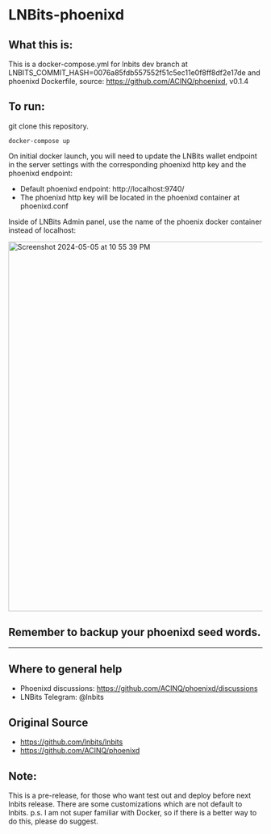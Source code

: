 # LNBits-phoenixd

## What this is:

This is a docker-compose.yml for lnbits dev branch at LNBITS_COMMIT_HASH=0076a85fdb557552f51c5ec11e0f8ff8df2e17de
and phoenixd Dockerfile, source: https://github.com/ACINQ/phoenixd, v0.1.4

## To run:

git clone this repository.

```
docker-compose up
```
On initial docker launch, you will need to update the LNBits wallet endpoint in the server
settings with the corresponding phoenixd http key and the phoenixd endpoint: 

- Default phoenixd endpoint: http://localhost:9740/ 
- The phoenixd http key will be located in the phoenixd container at phoenixd.conf

Inside of LNBits Admin panel, use the name of the phoenix docker container instead of localhost:

<img width="732" alt="Screenshot 2024-05-05 at 10 55 39 PM" src="https://github.com/bitkarrot/lnbits-phoenixd/assets/73979971/fbd565b0-d660-411e-bb68-0ba6c6923050">

## Remember to backup your phoenixd seed words.

--- 

## Where to general help

- Phoenixd discussions: https://github.com/ACINQ/phoenixd/discussions
- LNBits Telegram: @lnbits

## Original Source

- https://github.com/lnbits/lnbits
- https://github.com/ACINQ/phoenixd

## Note:

This is a pre-release, for those who want test out and deploy before next lnbits release. 
There are some customizations which are not default to lnbits. 
p.s. I am not super familiar with Docker, so if there is a better way to do this, please do suggest.
